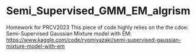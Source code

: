 # Semi_Supervised_GMM_EM_algrism
Homework for PRCV2023
This piece of code highly relies on the the cdoe: Semi-Supervised Gaussian Mixture model with EM: https://www.kaggle.com/code/ryomiyazaki/semi-supervised-gaussian-mixture-model-with-em
